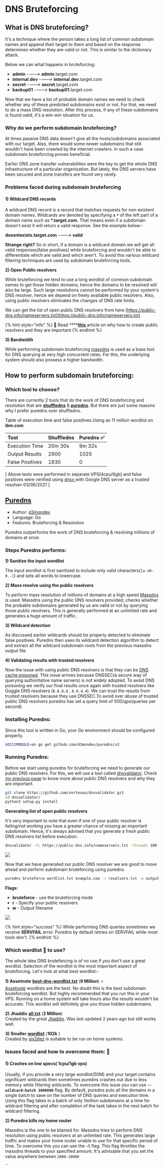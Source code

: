 # DNS Bruteforcing

## What is DNS bruteforcing?

It's a technique where the person takes a long list of common subdomain names and append their target to them and based on the response determines whether they are valid or not. This is similar to the dictionary attack.

Below we can what happens in bruteforcing:

* **admin**            ----&gt;       **admin**.target.com
* **internal.dev**  ----&gt;       **internal.dev**.target.com
* **secret**            ----&gt;       **secret**.target.com
* **backup01**      ----&gt;       **backup01**.target.com

Now that we have a list of probable domain names we need to check whether any of these predicted subdomains exist or not. For that, we need to do a mass DNS resolution. After this process, if any of these subdomains is found valid, it's a win-win situation for us.

### Why do we perform subdomain bruteforcing?

At times passive DNS data doesn't give all the hosts/subdomains associated with our target. Also, there would some newer subdomains that still wouldn't have been crawled by the internet crawlers. In such a case subdomain bruteforcing proves beneficial.

Earlier DNS zone transfer vulnerabilities were the key to get the whole DNS infrastructure of a particular organization. But lately, the DNS servers have been secured and zone transfers are found very rarely.

### Problems faced during subdomain bruteforcing

####  1\) Wildcard DNS records

A wildcard DNS record is a record that matches requests for non-existent domain names. Wildcards are denoted by specifying a **`*`** of the left part of a domain name such as **\*.target.com.** That means even if a subdomain doesn't exist it will return a valid response. See the example below:-

**doesntexists.target.com**    ----&gt;   **valid** 

**Strange right?** So in short, if a domain is a wildcard domain we will get all valid responses\(false positives\) while bruteforcing and wouldn't be able to differentiate which are valid and which aren't. To avoid this various wildcard filtering techniques are used by subdomain bruteforcing tools.

**2\) Open Public resolvers**

While bruteforcing we tend to use a long wordlist of common subdomain names to get those hidden domains, hence the domains to be resolved will also be large. Such large resolutions cannot be performed by your system's DNS resolver, hence we depend on freely available public resolvers. Also, using public resolvers eliminates the changes of DNS rate limits.

We can get the list of open public DNS resolvers from here [https://public-dns.info/nameservers.txt](https://public-dns.info/nameservers.txt)

{% hint style="info" %}
📖 Read ****[**this** ](https://app.gitbook.com/@sidxparab/s/subdomain-enumeration-guide/introduction/prequisites#2-100-accurate-public-dns-resolvers)article on why how to create public resolvers and they are important
{% endhint %}

**3\) Bandwidth**

While performing subdomain bruteforcing [massdns](https://github.com/blechschmidt/massdns) is used as a base tool for DNS querying at very high concurrent rates. For this, the underlying system should also possess a higher bandwidth. 

## How to perform subdomain bruteforcing:

### Which tool to choose?

There are currently 2 tools that do the work of DNS bruteforcing and resolution that are [**shuffledns**](https://github.com/projectdiscovery/shuffledns) & [**puredns**](https://github.com/d3mondev/puredns). But there are just some reasons why I prefer puredns over shuffledns.

Table of execution time and false positives.Using an 11 million wordlist on **ibm.com**

| **Tool** | **Shuffledns** | **Puredns** ✅  |
| :--- | :--- | :--- |
| Execution Time | 20m 30s | 9m 32s |
| Output Results | 2900 | 1025 |
| False Positives | 1930 | 0 |

\[ Above tests were performed in separate VPS\[4cpu/8gb\] and false positives were verified using [dnsx ](https://github.com/projectdiscovery/dnsx)with Google DNS server as a trusted resolver-03/06/2021 \]



## [Puredns](https://github.com/d3mondev/puredns)

* Author: [d3mondev](https://github.com/d3mondev)
* Language: Go
* Features: Bruteforcing & Resolution

Puredns outperforms the work of DNS bruteforcing & resolving millions of domains at once.

### Steps Puredns performs:

**1\) Sanitize the input wordlist**

The input wordlist is first sanitized to include only valid characters\(`[a-z0-9.-]`\) and sets all words to lowercase.

**2\) Mass resolve using the public resolvers**

To perform mass resolution of millions of domains at a high speed  [Massdns](https://github.com/blechschmidt/massdns) is used. Massdns using the public DNS resolvers provided; checks whether the probable subdomains generated by us are valid or not by querying those public resolvers. This is generally performed at an unlimited rate and generates a huge amount of traffic.

**3\) Wildcard detection**

As discussed earlier wildcards should be properly detected to eliminate false positives. Puredns then uses its wildcard detection algorithm to detect and extract all the wildcard subdomain roots from the previous massdns output file.

**4\) Validating results with trusted resolvers**

Now the issue with using public DNS resolvers is that they can be [DNS cache poisoned](https://www.cloudflare.com/en-in/learning/dns/dns-cache-poisoning/). This issue arrives because DNSSEC\(a secure way of querying authoritative name servers\) is not widely adopted. To avoid DNS poisoning we verify our final results once again with trusted resolvers like Goggle DNS resolvers \(`8.8.8.8` , `8.8.4.4`\). We can trust the results from trusted resolvers because they use DNSSEC.To avoid over abuse of trusted public DNS resolvers puredns has set a query limit of 500/qps\(queries per second\).

### Installing Puredns:

Since this tool is written in Go, your Go environment should be configured properly.

```bash
GO111MODULE=on go get github.com/d3mondev/puredns/v2
```

### Running Puredns:

Before we start using puredns for bruteforcing we need to generate our public DNS resolvers. For this, we will use a tool called [dnsvalidator](https://github.com/vortexau/dnsvalidator). Check [my previous page](https://app.gitbook.com/@sidxparab/s/subdomain-enumeration-guide/introduction/prequisites#2-100-accurate-public-dns-resolvers) to know more about public DNS resolvers and why they are important.

```bash
git clone https://github.com/vortexau/dnsvalidator.git
cd dnsvalidator/
python3 setup.py install
```

**Generating list of open public resolvers**

 It's very important to note that even if one of your public resolver is failing/not working you have a greater chance of missing an important subdomain. Hence, it's always advised that you generate a fresh public DNS resolvers list before execution.

```bash
dnsvalidator -tL https://public-dns.info/nameservers.txt -threads 100 -o resolvers.txt
```

![](../.gitbook/assets/dnsvalidator1.png)

Now that we have generated our public DNS resolver we are good to move ahead and perform subdomain bruteforcing using puredns.

```bash
puredns bruteforce wordlist.txt example.com -r resolvers.txt -w output.txt
```

**Flags:**

* **bruteforce** - use the bruteforcing mode
* **r** - Specify your public resolvers
* **w** - Output filename

![](../.gitbook/assets/purednsb.png)

{% hint style="success" %}
While performing DNS queries sometimes we receive **SERVFAIL** error. Puredns by default retries on SERVFAIL while most tools don't.
{% endhint %}

### Which wordlist 📄 to use?

The whole idea DNS bruteforcing is of no use if you don't use a great wordlist. Selection of the wordlist is the most important aspect of bruteforcing. Let's look at what best wordlist:-  
  
**1\) Assetnote** [**best-dns-wordlist.txt**](https://wordlists-cdn.assetnote.io/data/manual/best-dns-wordlist.txt) \(**9 Million**\) ⭐  
[Assetnote](https://wordlists.assetnote.io/) wordlists are the best. No doubt this is the best subdomain bruteforcing wordlist. But highly recommended that you run this in your VPS. Running on a home system will take hours also the results wouldn't be accurate. This wordlist will definitely give you those hidden subdomains.

**2\) Jhaddix** [**all.txt**](https://gist.github.com/jhaddix/f64c97d0863a78454e44c2f7119c2a6a) \(**2 Million**\)  
Created by the great [Jhaddix](https://twitter.com/Jhaddix). Was last updated 2 years ago but still works well.

**3\) Smaller** [**wordlist**](https://gist.github.com/six2dez/a307a04a222fab5a57466c51e1569acf/raw) \(**102k** \)  
Created by [six2dez](https://github.com/six2dez) is suitable to be run on home systems.  


### Issues faced and how to overcome them: 👊 

#### 1\) Crashes on low specs\( 1cpu/1gb vps\)

Usually, if you provide a very large wordlist\(50M\) and your target contains significant wildcards then sometimes puredns crashes out due to less memory while filtering wildcards. To overcome this issue you can use **`--wildcard-batch 1000000`** flag. By default, puredns puts all the domains in a single batch to save on the number of DNS queries and execution time. Using this flag takes in a batch of only 1million subdomains at a time for wildcard filtering and after completion of the task takes in the next batch for wildcard filtering.

**2\) Puredns kills my home router** 

Massdns is the one to be blamed for. Massdns tries to perform DNS resolution using public resolvers at an unlimited rate. This generates large traffic and makes your home router unable to use for that specific period of time. To overcome this you can use the **`-l`** flag. This flag throttles the massdns threads to your specified amount. It's advisable that you set the value anywhere between `2000-10000`

\`\`





